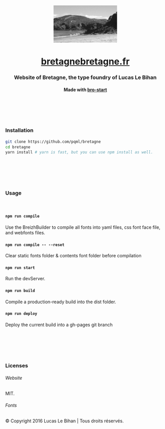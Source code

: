 <br>
<p align="center">
  <img src="static/images/bretagne.jpg" width="200" alt="bretagne">
</p>
<h1 align="center"><a href="http://bretagnebretagne.fr">bretagnebretagne.fr</a></h1>
<h3 align="center">Website of Bretagne, the type foundry of Lucas Le Bihan</h3>
<h4 align="center">Made with <a href="https://github.com/brocessing/bro-start">bro-start</a></h4>

<br><br>
<br><br>

### Installation

```sh
git clone https://github.com/pqml/bretagne
cd bretagne
yarn install # yarn is fast, but you can use npm install as well.
```

<br>
<h1></h1>
<br>

### Usage
<br>

#### `npm run compile`
Use the BreizhBuilder to compile all fonts into yaml files, css font face file, and webfonts files.

#### `npm run compile -- --reset`
Clear static fonts folder & contents font folder before compilation

#### `npm run start`
Run the devServer.

#### `npm run build`
Compile a production-ready build into the dist folder.

#### `npm run deploy`
Deploy the current build into a gh-pages git branch

<br>
<h1></h1>
<br>

### Licenses
###### Website
MIT.

###### Fonts
© Copyright 2016 Lucas Le Bihan | Tous droits réservés.

<br><br>
